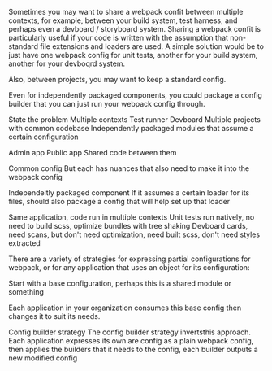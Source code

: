 Sometimes you may want to share a webpack confit between multiple contexts, for example, between your build system, test harness, and perhaps even a devboard / storyboard system. Sharing a webpack confit is particularly useful if your code is written with the assumption that non-standard file extensions and loaders are used. A simple solution would be to just have one webpack config for unit tests, another for your build system, another for your devboqrd system.

 Also, between projects, you may want to keep a standard config.
 
  Even for independently packaged components, you could package a config builder that you can just run your webpack config through.
  
  State the problem
    Multiple contexts
     Test runner
    Devboard
    Multiple projects with common codebase
    Independently packaged modules that assume a certain configuration
  
  Admin app
  Public app
  Shared code between them
  
  Common config 
  But each has nuances that also need to make it into the webpack config
  
Independeltly packaged component
If it assumes a certain loader for its files, should also package a config that will help set up that loader 

Same application, code run in multiple contexts
Unit tests run natively, no need to build scss, optimize bundles with tree shaking
Devboard cards, need scans, but don't need optimization, need built scss, don't need styles extracted

There are a variety of strategies for expressing partial configurations for webpack, or for any application that uses an object for its configuration:

 Start with a base configuration, perhaps this is a shared module or something
 
  Each application in your organization consumes this base config then changes it to suit its needs. 

 
  
   
  Config builder strategy
  The config builder strategy invertsthis approach. Each application expresses its own are config as a plain webpack config, then applies the builders that it needs to the config, each builder outputs a new modified config 
